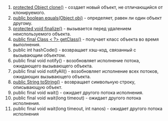 1. [protected Object clone()](https://www.examclouds.com/ru/java/java-core-russian/cloning) - создает новый объект, не отличающийся от клонируемого.
2. [public boolean equals(Object obj)](https://www.examclouds.com/ru/java/java-core-russian/method-equals) - определяет, равен ли один объект другому.
3. [protected void finalize()](https://www.examclouds.com/ru/java/java-core-russian/metod-finalize) - вызывается перед удалением неиспользуемого объекта.
4. [public final Class < ?> getClass()](https://www.examclouds.com/ru/java/java-core-russian/class) - получает класс объекта во время выполнения.
5. public int hashCode() - возвращает хэш-код, связанный с вызывающим объектом.
6. public final void notify() - возобновляет исполнение потока, ожидающего вызывающего объекта.
7. public final void notifyAll() - возобновляет исполнение всех потоков, ожидающих вызывающего объекта.
8. [public String toString()](https://www.examclouds.com/ru/java/java-core-russian/method-tostring) - возвращает символьную строку, описывающую объект.
9. public final void wait() - ожидает другого потока исполнения.
10. public final void wait(long timeout) - ожидает другого потока исполнения.
11. public final void wait(long timeout, int nanos) - ожидает другого потока исполнения